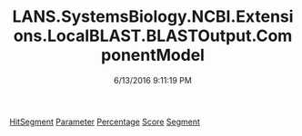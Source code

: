 ﻿---
title: LANS.SystemsBiology.NCBI.Extensions.LocalBLAST.BLASTOutput.ComponentModel
date: 6/13/2016 9:11:19 PM
---

[HitSegment](T-LANS.SystemsBiology.NCBI.Extensions.LocalBLAST.BLASTOutput.ComponentModel.HitSegment.html)
[Parameter](T-LANS.SystemsBiology.NCBI.Extensions.LocalBLAST.BLASTOutput.ComponentModel.Parameter.html)
[Percentage](T-LANS.SystemsBiology.NCBI.Extensions.LocalBLAST.BLASTOutput.ComponentModel.Percentage.html)
[Score](T-LANS.SystemsBiology.NCBI.Extensions.LocalBLAST.BLASTOutput.ComponentModel.Score.html)
[Segment](T-LANS.SystemsBiology.NCBI.Extensions.LocalBLAST.BLASTOutput.ComponentModel.Segment.html)
